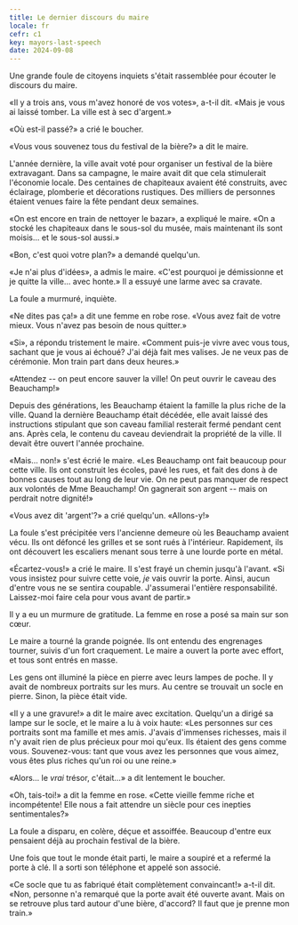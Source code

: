 ```yaml
---
title: Le dernier discours du maire
locale: fr
cefr: c1
key: mayors-last-speech
date: 2024-09-08
---
```


Une grande foule de citoyens inquiets s'était rassemblée pour écouter le discours du maire.

«Il y a trois ans, vous m'avez honoré de vos votes», a-t-il dit. «Mais je vous ai laissé tomber. La ville est à sec d'argent.»

«Où est-il passé?» a crié le boucher.

«Vous vous souvenez tous du festival de la bière?» a dit le maire.

L'année dernière, la ville avait voté pour organiser un festival de la bière extravagant. Dans sa campagne, le maire avait dit que cela stimulerait l'économie locale. Des centaines de chapiteaux avaient été construits, avec éclairage, plomberie et décorations rustiques. Des milliers de personnes étaient venues faire la fête pendant deux semaines.

«On est encore en train de nettoyer le bazar», a expliqué le maire. «On a stocké les chapiteaux dans le sous-sol du musée, mais maintenant ils sont moisis... et le sous-sol aussi.»

«Bon, c'est quoi votre plan?» a demandé quelqu'un.

«Je n'ai plus d'idées», a admis le maire. «C'est pourquoi je démissionne et je quitte la ville... avec honte.» Il a essuyé une larme avec sa cravate.

La foule a murmuré, inquiète.

«Ne dites pas ça!» a dit une femme en robe rose. «Vous avez fait de votre mieux. Vous n'avez pas besoin de nous quitter.»

«Si», a répondu tristement le maire. «Comment puis-je vivre avec vous tous, sachant que je vous ai échoué? J'ai déjà fait mes valises. Je ne veux pas de cérémonie. Mon train part dans deux heures.»

«Attendez -- on peut encore sauver la ville! On peut ouvrir le caveau des Beauchamp!»

Depuis des générations, les Beauchamp étaient la famille la plus riche de la ville. Quand la dernière Beauchamp était décédée, elle avait laissé des instructions stipulant que son caveau familial resterait fermé pendant cent ans. Après cela, le contenu du caveau deviendrait la propriété de la ville. Il devait être ouvert l'année prochaine.

«Mais... non!» s'est écrié le maire. «Les Beauchamp ont fait beaucoup pour cette ville. Ils ont construit les écoles, pavé les rues, et fait des dons à de bonnes causes tout au long de leur vie. On ne peut pas manquer de respect aux volontés de Mme Beauchamp! On gagnerait son argent -- mais on perdrait notre dignité!»

«Vous avez dit 'argent'?» a crié quelqu'un. «Allons-y!»

La foule s'est précipitée vers l'ancienne demeure où les Beauchamp avaient vécu. Ils ont défoncé les grilles et se sont rués à l'intérieur. Rapidement, ils ont découvert les escaliers menant sous terre à une lourde porte en métal.

«Écartez-vous!» a crié le maire. Il s'est frayé un chemin jusqu'à l'avant. «Si vous insistez pour suivre cette voie, *je* vais ouvrir la porte. Ainsi, aucun d'entre vous ne se sentira coupable. J'assumerai l'entière responsabilité. Laissez-moi faire cela pour vous avant de partir.»

Il y a eu un murmure de gratitude. La femme en rose a posé sa main sur son cœur.

Le maire a tourné la grande poignée. Ils ont entendu des engrenages tourner, suivis d'un fort craquement. Le maire a ouvert la porte avec effort, et tous sont entrés en masse.

Les gens ont illuminé la pièce en pierre avec leurs lampes de poche. Il y avait de nombreux portraits sur les murs. Au centre se trouvait un socle en pierre. Sinon, la pièce était vide.

«Il y a une gravure!» a dit le maire avec excitation. Quelqu'un a dirigé sa lampe sur le socle, et le maire a lu à voix haute: «Les personnes sur ces portraits sont ma famille et mes amis. J'avais d'immenses richesses, mais il n'y avait rien de plus précieux pour moi qu'eux. Ils étaient des gens comme vous. Souvenez-vous: tant que vous avez les personnes que vous aimez, vous êtes plus riches qu'un roi ou une reine.»

«Alors... le *vrai* trésor, c'était...» a dit lentement le boucher.

«Oh, tais-toi!» a dit la femme en rose. «Cette vieille femme riche et incompétente! Elle nous a fait attendre un siècle pour ces inepties sentimentales?»

La foule a disparu, en colère, déçue et assoiffée. Beaucoup d'entre eux pensaient déjà au prochain festival de la bière.

Une fois que tout le monde était parti, le maire a soupiré et a refermé la porte à clé. Il a sorti son téléphone et appelé son associé.

«Ce socle que tu as fabriqué était complètement convaincant!» a-t-il dit. «Non, personne n'a remarqué que la porte avait été ouverte avant. Mais on se retrouve plus tard autour d'une bière, d'accord? Il faut que je prenne mon train.»